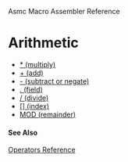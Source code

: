 Asmc Macro Assembler Reference

# Arithmetic

- [* (multiply)](operator-multiply.md)
- [+ (add)](operator-add.md)
- [- (subtract or negate)](operator-subtract.md)
- [. (field)](operator-field.md)
- [/ (divide)](operator-divide.md)
- [\[\] (index)](operator-index.md)
- [MOD (remainder)](operator-remainder.md)

#### See Also

[Operators Reference](readme.md)
